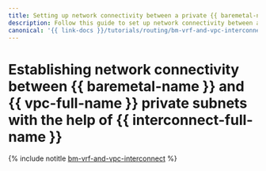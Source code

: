 ```yaml
---
title: Setting up network connectivity between a private {{ baremetal-name }} subnet and a {{ vpc-name }} subnet
description: Follow this guide to set up network connectivity between a private {{ baremetal-full-name }} subnet and a {{ vpc-full-name }} subnet using {{ interconnect-full-name }}.
canonical: '{{ link-docs }}/tutorials/routing/bm-vrf-and-vpc-interconnect'
---
```


# Establishing network connectivity between {{ baremetal-name }} and {{ vpc-full-name }} private subnets with the help of {{ interconnect-full-name }}

{% include notitle [bm-vrf-and-vpc-interconnect](../../_tutorials/routing/bm-vrf-and-vpc-interconnect.md) %}